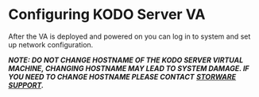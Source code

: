 # Configuring KODO Server VA

After the VA is deployed and powered on you can log in to system and set up network configuration.

_**NOTE: DO NOT CHANGE HOSTNAME OF THE KODO SERVER VIRTUAL MACHINE, CHANGING HOSTNAME MAY LEAD TO SYSTEM DAMAGE. IF YOU NEED TO CHANGE HOSTNAME PLEASE CONTACT**_ [_**STORWARE SUPPORT**_](mailto:support@storware.eu)_**.**_

